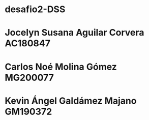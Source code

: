 # desafio2-DSS

# Jocelyn Susana Aguilar Corvera AC180847
# Carlos Noé Molina Gómez MG200077
# Kevin Ángel Galdámez Majano GM190372
